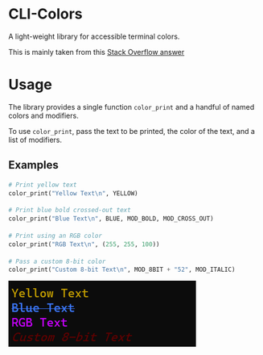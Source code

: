 # CLI-Colors
A light-weight library for accessible terminal colors.

This is mainly taken from this [Stack Overflow answer](https://stackoverflow.com/a/33206814)


# Usage
The library provides a single function `color_print` and a handful of named colors and modifiers.

To use `color_print`, pass the text to be printed, the color of the text, and a list of modifiers.

## Examples

```python
# Print yellow text
color_print("Yellow Text\n", YELLOW)

# Print blue bold crossed-out text
color_print("Blue Text\n", BLUE, MOD_BOLD, MOD_CROSS_OUT)

# Print using an RGB color
color_print("RGB Text\n", (255, 255, 100))

# Pass a custom 8-bit color
color_print("Custom 8-bit Text\n", MOD_8BIT + "52", MOD_ITALIC)
```
![](examples.png)